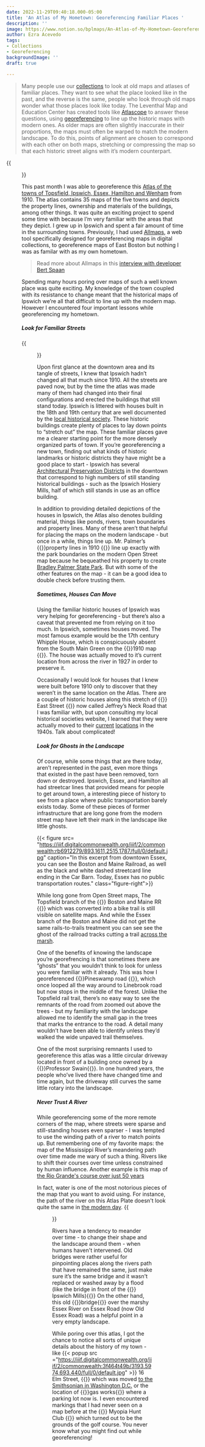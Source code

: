```yaml
---
date: 2022-11-29T09:40:18.000-05:00
title: 'An Atlas of My Hometown: Georeferencing Familiar Places '
description: ''
image: https://www.notion.so/bplmaps/An-Atlas-of-My-Hometown-Georeferencing-Familiar-Places-aac4e70d4c044c2d8044bdc668b62015#89bb520cf24145af8b3b67e4bc1fa305
author: Ezra Acevedo
tags:
- Collections
- Georeferencing
backgroundImage: ''
draft: true

---
```

> Many people use our [collections](collections.leventhalmap.org) to look at old maps and atlases of familiar places. They want to see what the place looked like in the past, and the reverse is the same, people who look through old maps wonder what those places look like today. The Leventhal Map and Education Center has created tools like [Atlascope](atlascope.leventhalmap.org) to answer these questions, using [georeferencing](leventhalmap.org/projects/digital-projects/georeferencing) to line up the historic maps with modern ones. As older maps are often slightly inaccurate in their proportions, the maps must often be warped to match the modern landscape. To do this, points of alignment are chosen to correspond with each other on both maps, stretching or compressing the map so that each historic street aligns with it’s modern counterpart.

{{<figure src="https://iiif.digitalcommonwealth.org/iiif/2/commonwealth:b5647f763/5560,701,4364,4578/full/0/default.jpg" caption="The atlas was made in 1910 and contains maps made from _Offical Plans and Actual Surveys_" class="figure-right" >}}

This past month I was able to georeference this [Atlas of the towns of Topsfield, Ipswich, Essex, Hamilton and Wenham](https://collections.leventhalmap.org/search/commonwealth:4m90hk372) from 1910. The atlas contains 35 maps of the five towns and depicts the property lines, ownership and materials of the buildings, among other things. It was quite an exciting project to spend some time with because I’m very familiar with the areas that they depict. I grew up in Ipswich and spent a fair amount of time in the surrounding towns. Previously, I had used [Allmaps](allmaps.org), a web tool specifically designed for georeferencing maps in digital collections, to georeference maps of East Boston but nothing I was as familar with as my own hometown.

> Read more about Allmaps in this [interview with developer Bert Spaan](https://www.leventhalmap.org/articles/bert-spaan-interview)

Spending many hours poring over maps of such a well known place was quite exciting. My knowledge of the town coupled with its resistance to change meant that the historical maps of Ipswich we’re all that difficult to line up with the modern map. However I encountered four important lessons while georeferencing my hometown.

##### Look for Familiar Streets

{{<figure src="https://iiif.digitalcommonwealth.org/iiif/2/commonwealth:3f464t49b/2043,4164,1951,1704/full/0/default.jpg" caption="Downtown Ipswich in 1910 closely resembles the streets I'm familiar with, minus the Opera House and Box Mill." class="figure-left" >}}

Upon first glance at the downtown area and its tangle of streets, I knew that Ipswich hadn’t changed all that much since 1910. All the streets are paved now, but by the time the atlas was made many of them had changed into their final configurations and erected the buildings that still stand today. Ipswich is littered with houses built in the 18th and 19th century that are well documented by the [local historical society](historicipswich.org). These historic buildings create plenty of places to lay down points to “stretch out” the map. These familiar places gave me a clearer starting point for the more densely organized parts of town. If you’re georeferencing a new town, finding out what kinds of historic landmarks or historic districts they have might be a good place to start - Ipswich has several [Architectural Preservation Districts](https://www.ipswichma.gov/DocumentCenter/View/3446/Architectural-Preservation-District-Map?bidId=) in the downtown that correspond to high numbers of still standing historical buildings - such as the Ipswich Hosiery Mills, half of which still stands in use as an office building.

In addition to providing detailed depictions of the houses in Ipswich, the Atlas also denotes building material, things like ponds, rivers, town boundaries and property lines. Many of these aren’t that helpful for placing the maps on the modern landscape - but once in a while, things line up. Mr. Palmer’s {{<popup src="https://iiif.digitalcommonwealth.org/iiif/2/commonwealth:8g84q753q/1673,360,5252,3200/full/0/default.jpg" >}}property lines in 1910 {{</popup>}} line up exactly with the park boundaries on the modern Open Street map because he bequeathed his property to create [Bradley Palmer State Park](https://www.mass.gov/locations/bradley-palmer-state-park).  But with some of the other features on the map - it can be a good idea to double check before trusting them.

##### Sometimes, Houses Can Move

Using the familiar historic houses of Ipswich was very helping for georeferencing - but there’s also a caveat that prevented me from relying on it too much. In Ipswich, sometimes houses moved. The most famous example would be the 17th century Whipple House, which is conspicuously absent from the South Main Green on the {{<popup src="https://iiif.digitalcommonwealth.org/iiif/2/commonwealth:0k228068p/2654,360,964,745/full/0/default.jpg">}}1910 map {{</popup>}}. The house was actually moved to it’s current location from across the river in 1927 in order to preserve it.

Occasionally I would look for houses that I knew were built before 1910 only to discover that they weren’t in the same location on the Atlas. There are a couple of historic houses along this stretch of {{<popup src="https://iiif.digitalcommonwealth.org/iiif/2/commonwealth:r207xc30h/7572,4530,2092,1973/full/0/default.jpg" >}} East Street {{</popup>}} now called Jeffrey’s Neck Road that I was familiar with, but upon consulting my local historical societies website, I learned that they were actually moved to their [current](https://historicipswich.org/ross-tavern) [locations](https://historicipswich.org/shatswell-planters-cottage-jeffreys-neck-road) in the 1940s. Talk about complicated!

##### Look for Ghosts in the Landscape

Of course, while some things that are there today, aren’t represented in the past, even more things that existed in the past have been removed, torn down or destroyed. Ipswich, Essex, and Hamilton all had streetcar lines that provided means for people to get around town, a interesting piece of history to see from a place where public transportation barely exists today. Some of these pieces of former infrastructure that are long gone from the modern street map have left their mark in the landscape like little ghosts.

{{< figure src= "https://iiif.digitalcommonwealth.org/iiif/2/commonwealth:rb6912279/893,1611,2515,1787/full/0/default.jpg" caption="In this excerpt from downtown Essex, you can see the Boston and Maine Railroad, as well as the black and white dashed streetcard line ending in the Car Barn. Today, Essex has no public transportation routes." class="figure-right">}}

While long gone from Open Street maps, The Topsfield branch of the {{<popup src="https://iiif.digitalcommonwealth.org/iiif/2/commonwealth:xp68p3798/2196,3773,1678,2574/full/0/default.jpg" >}} Boston and Maine RR {{</popup>}} which was converted into a bike trail is still visible on satellite maps. And while the Essex branch of the Boston and Maine did not get the same rails-to-trails treatment you can see see the ghost of the railroad tracks cutting a trail [across the marsh]((https://www.bing.com/maps?osid=4df62b63-8d29-4208-a889-81a20e6a1b42&cp=42.631019\~-70.777689&lvl=17&style=a&v=2&sV=2&form=S00027)).

One of the benefits of knowing the landscape you’re georefrencing is that sometimes there are “ghosts” that you wouldn’t think to look for unless you were familiar with it already. This was how I georeferenced {{<popup src="https://iiif.digitalcommonwealth.org/iiif/2/commonwealth:8k71r672k/5301,3556,2019,2572/full/0/default.jpg" >}}Pineswamp road {{</popup>}}, which once looped all the way around to Linebrook road but now stops in the middle of the forest. Unlike the Topsfield rail trail, there’s no easy way to see the remnants of the road from zoomed out above the trees - but my familiarity with the landscape allowed me to identify the small gap in the trees that marks the entrance to the road. A detail many wouldn’t have been able to identify unless they’d walked the wide unpaved trail themselves.

One of the most surprising remnants I used to georeference this atlas was a little circular driveway located in front of a building once owned by a {{<popup src="https://iiif.digitalcommonwealth.org/iiif/2/commonwealth:3f464t49b/3975,1261,850,779/full/0/default.jpg" >}}Professor Swain{{</popup>}}. In one hundred years, the people who’ve lived there have changed time and time again, but the driveway still curves the same little rotary into the landscape.

##### Never Trust A River

While georeferencing some of the more remote corners of the map, where streets were sparse and still-standing houses even sparser - I was tempted to use the winding path of a river to match points up. But remembering one of my favorite maps: the map of the Mississippi River’s meandering path over time made me wary of such a thing. Rivers like to shift their courses over time unless constrained by human influence. Another example is this map of [the Rio Grande's course over just 50 years](https://collections.leventhalmap.org/search/commonwealth:fn107c44d)

In fact, water is one of the most notorious pieces of the map that you want to avoid using. For instance, the path of the river on this Atlas Plate doesn't look quite the same in [the modern day](https://www.bing.com/maps?osid=b8223000-34c0-47b7-933f-31672f5bb386&cp=42.627123\~-70.842599&lvl=15&style=a&v=2&sV=2&form=S00027).
{{<figure src="https://iiif.digitalcommonwealth.org/iiif/2/commonwealth:wp98c8634/full/full/0/default.jpg" caption="Plate 28 showing the path of the Miles River through Hamilton, MA" >}}

Rivers have a tendency to meander over time - to change their shape and the landscape around them - when humans haven't intervened. Old bridges were rather useful for pinpointing places along the rivers path that have remained the same, just make sure it’s the same bridge and it wasn't replaced or washed away by a flood (like the bridge in front of the {{<popup src="https://iiif.digitalcommonwealth.org/iiif/2/commonwealth:3f464t49b/2301,5757,936,737/full/0/default.jpg" >}} Ipswich Mills){{</popup>}}  On the other hand, this old
{{<popup src ="https://iiif.digitalcommonwealth.org/iiif/2/commonwealth:7s75h299w/3025,2886,1889,1246/full/0/default.jpg">}}bridge{{</popup>}} over the marshy Essex River on Essex Road (now Old Essex Road) was a helpful point in a very empty landscape.

While poring over this atlas, I got the chance to notice all sorts of unique details about the history of my town - like {{< popup src ="https://iiif.digitalcommonwealth.org/iiif/2/commonwealth:3f464t49b/3193,5974,693,440/full/0/default.jpg" >}} 16 Elm Street, {{</popup>}} which was moved [to the Smithsonian in Washington D.C.](https://www.si.edu/exhibitions/within-these-walls:event-exhib-169) or the location of {{<popup src = "link" >}}gas works{{</popup>}} where a parking lot now is. I even encountered markings that I had never seen on a map before at the {{<popup src="https://iiif.digitalcommonwealth.org/iiif/2/commonwealth:v979xs03p/2076,493,2455,1779/full/0/default.jpg" >}} Myopia Hunt Club {{</popup>}} which turned out to be the grounds of the golf course. You never know what you might find out while georeferencing!